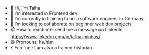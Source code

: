 - 👋 Hi, I’m Talha
- 👀 I’m interested in Frontend dev
- 🌱 I’m currently in training to be a software engineer in Germany
- 💞️ I’m looking to collaborate on beginner web dev projects
- 📫 How to reach me: send me a message on LinkedIn https://www.linkedin.com/in/talha-minhas/
- 😄 Pronouns: he/him
- ⚡ Fun fact: I am also a trained historian

<!---
tack0sim/tack0sim is a ✨ special ✨ repository because its `README.md` (this file) appears on your GitHub profile.
You can click the Preview link to take a look at your changes.
--->
